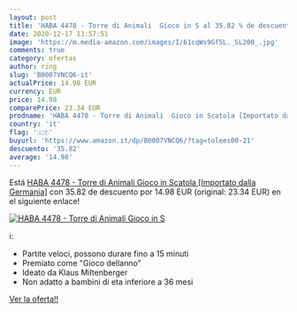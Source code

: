 ```yaml
---
layout: post
title: 'HABA 4478 - Torre di Animali  Gioco in S al 35.82 % de descuento'
date: 2020-12-17 13:57:51
image: 'https://m.media-amazon.com/images/I/61cqWs9Gf5L._SL200_.jpg'
comments: true
category: ofertas
author: ring
slug: 'B0007VNCQ6-it'
actualPrice: 14.98 EUR
currency: EUR
price: 14.98
comparePrice: 23.34 EUR
prodname: 'HABA 4478 - Torre di Animali  Gioco in Scatola [Importato dalla Germania]'
country: 'it'
flag: '🇮🇹'
buyurl: 'https://www.amazon.it/dp/B0007VNCQ6/?tag=tolees00-21'
descuento: '35.82'
average: '14.98'
---
```


Está [HABA 4478 - Torre di Animali  Gioco in Scatola [Importato dalla Germania]](https://www.amazon.it/dp/B0007VNCQ6/?tag=tolees00-21) con 35.82 de descuento por 14.98 EUR (original: 23.34 EUR) en el siguiente enlace!

[![HABA 4478 - Torre di Animali  Gioco in S](https://m.media-amazon.com/images/I/61cqWs9Gf5L._SL200_.jpg)](https://www.amazon.it/dp/B0007VNCQ6/?tag=tolees00-21)

ℹ️:

- Partite veloci, possono durare fino a 15 minuti
- Premiato come "Gioco dellanno"
- Ideato da Klaus Miltenberger
- Non adatto a bambini di eta inferiore a 36 mesi

[Ver la oferta!!](https://www.amazon.it/dp/B0007VNCQ6/?tag=tolees00-21)
